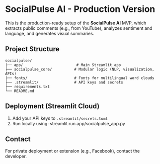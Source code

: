 
# SocialPulse AI - Production Version

This is the production-ready setup of the **SocialPulse AI** MVP, which extracts public comments (e.g., from YouTube), analyzes sentiment and language, and generates visual summaries.

## Project Structure

```
socialpulse/
├── app/                        # Main Streamlit app
├── socialpulse_core/          # Modular logic (NLP, visualization, APIs)
├── fonts/                     # Fonts for multilingual word clouds
├── .streamlit/                # API keys and secrets
├── requirements.txt
└── README.md
```

## Deployment (Streamlit Cloud)

1. Add your API keys to `.streamlit/secrets.toml`
2. Run locally using:
   streamlit run app/socialpulse_app.py

## Contact

For private deployment or extension (e.g., Facebook), contact the developer.
